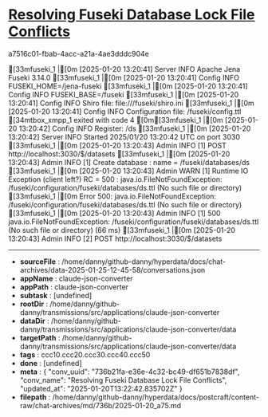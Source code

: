 # [Resolving Fuseki Database Lock File Conflicts](https://claude.ai/chat/736b21fa-e36e-4c32-bc49-df651b7838df)

a7516c01-fbab-4acc-a21a-4ae3dddc904e

[33mfuseki_1   |[0m [2025-01-20 13:20:41] Server     INFO  Apache Jena Fuseki 3.14.0
[33mfuseki_1   |[0m [2025-01-20 13:20:41] Config     INFO  FUSEKI_HOME=/jena-fuseki
[33mfuseki_1   |[0m [2025-01-20 13:20:41] Config     INFO  FUSEKI_BASE=/fuseki
[33mfuseki_1   |[0m [2025-01-20 13:20:41] Config     INFO  Shiro file: file:///fuseki/shiro.ini
[33mfuseki_1   |[0m [2025-01-20 13:20:41] Config     INFO  Configuration file: /fuseki/config.ttl
[34mtbox_xmpp_1 exited with code 4
[0m[33mfuseki_1   |[0m [2025-01-20 13:20:42] Config     INFO  Register: /ds
[33mfuseki_1   |[0m [2025-01-20 13:20:42] Server     INFO  Started 2025/01/20 13:20:42 UTC on port 3030
[33mfuseki_1   |[0m [2025-01-20 13:20:43] Admin      INFO  [1] POST http://localhost:3030/$/datasets
[33mfuseki_1   |[0m [2025-01-20 13:20:43] Admin      INFO  [1] Create database : name = /fuseki/databases/ds
[33mfuseki_1   |[0m [2025-01-20 13:20:43] Admin      WARN  [1] Runtime IO Exception (client left?) RC = 500 : java.io.FileNotFoundException: /fuseki/configuration/fuseki/databases/ds.ttl (No such file or directory)
[33mfuseki_1   |[0m Error 500: java.io.FileNotFoundException: /fuseki/configuration/fuseki/databases/ds.ttl (No such file or directory)
[33mfuseki_1   |[0m [2025-01-20 13:20:43] Admin      INFO  [1] 500 java.io.FileNotFoundException: /fuseki/configuration/fuseki/databases/ds.ttl (No such file or directory) (66 ms)
[33mfuseki_1   |[0m [2025-01-20 13:20:43] Admin      INFO  [2] POST http://localhost:3030/$/datasets

---

* **sourceFile** : /home/danny/github-danny/hyperdata/docs/chat-archives/data-2025-01-25-12-45-58/conversations.json
* **appName** : claude-json-converter
* **appPath** : claude-json-converter
* **subtask** : [undefined]
* **rootDir** : /home/danny/github-danny/transmissions/src/applications/claude-json-converter
* **dataDir** : /home/danny/github-danny/transmissions/src/applications/claude-json-converter/data
* **targetPath** : /home/danny/github-danny/transmissions/src/applications/claude-json-converter/data
* **tags** : ccc10.ccc20.ccc30.ccc40.ccc50
* **done** : [undefined]
* **meta** : {
  "conv_uuid": "736b21fa-e36e-4c32-bc49-df651b7838df",
  "conv_name": "Resolving Fuseki Database Lock File Conflicts",
  "updated_at": "2025-01-20T13:22:42.835702Z"
}
* **filepath** : /home/danny/github-danny/hyperdata/docs/postcraft/content-raw/chat-archives/md/736b/2025-01-20_a75.md